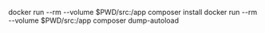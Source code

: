 docker run --rm  --volume $PWD/src:/app composer install
docker run --rm  --volume $PWD/src:/app composer dump-autoload